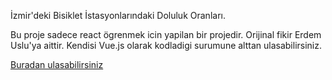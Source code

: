 İzmir'deki Bisiklet İstasyonlarındaki Doluluk Oranları.

Bu proje sadece react ögrenmek icin yapilan bir projedir. Orijinal fikir Erdem Uslu'ya aittir. Kendisi Vue.js olarak kodladigi surumune alttan ulasabilirsiniz.

[Buradan ulasabilirsiniz](https://github.com/erdemuslu/bicycle-in-izmir)
